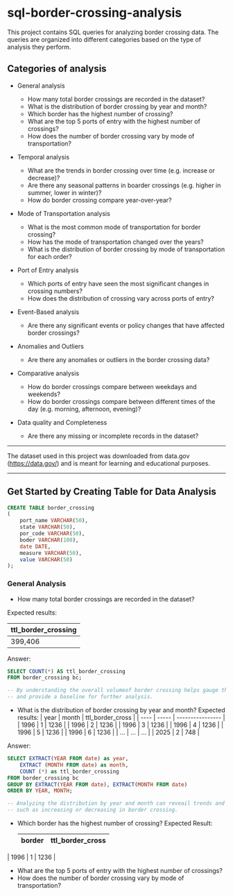 # sql-border-crossing-analysis

This project contains SQL queries for analyzing border crossing data. The queries are organized into different categories based on the type of analysis they perform.

## Categories of analysis
- General analysis
  - How many total border crossings are recorded in the dataset?
  - What is the distribution of border crossing by year and month?
  - Which border has the highest number of crossing?
  - What are the top 5 ports of entry with the highest number of crossings?
  - How does the number of border crossing vary by mode of transportation? 
    
- Temporal analysis
  - What are the trends in border crossing over time (e.g. increase or decrease)?
  - Are there any seasonal patterns in boarder crossings (e.g. higher in summer, lower in winter)?
  - How do border crossing compare year-over-year?
  
- Mode of Transportation analysis
  - What is the most common mode of transportation for border crossing?
  - How has the mode of transportation changed over the years?
  - What is the distribution of border crossing by mode of transportation for each order?
  
- Port of Entry analysis
  - Which ports of entry have seen the most significant changes in crossing numbers?
  - How does the distribution of crossing vary across ports of entry?
     
- Event-Based analysis
  - Are there any significant events or policy changes that have affected border crossings?
    
- Anomalies and Outliers
  - Are there any anomalies or outliers in the border crossing data?
    
- Comparative analysis 
  - How do border crossings compare between weekdays and weekends?
  - How do border crossings compare between different times of the day (e.g. morning, afternoon, evening)?
    
- Data quality and Completeness
  - Are there any missing or incomplete records in the dataset?

***

The dataset used in this project was downloaded from data.gov (https://data.gov/) and is meant for learning and educational purposes.


***

## Get Started by Creating Table for Data Analysis

```sql
CREATE TABLE border_crossing 
(
	port_name VARCHAR(50),
	state VARCHAR(50),
	por_code VARCHAR(50),
	boder VARCHAR(100),
	date DATE,
	measure VARCHAR(50),
	value VARCHAR(50)
);
```


### General Analysis

- How many total border crossings are recorded in the dataset?

Expected results:

| ttl_border_crossing |
| ------------------- |
| 399,406             |


Answer:

```sql
SELECT COUNT(*) AS ttl_border_crossing
FROM border_crossing bc;

-- By understanding the overall volumeof border crossing helps gauge the scale of the data
-- and provide a baseline for further analysis.
```



- What is the distribution of border crossing by year and month?
  Expected results:
  | year | month | ttl_border_cross |
  | ---- | ----- | ---------------- |
  | 1996 | 1     | 1236             |
  | 1996 | 2     | 1236             |
  | 1996 | 3     | 1236             |
  | 1996 | 4     | 1236             |
  | 1996 | 5     | 1236             |
  | 1996 | 6     | 1236             |
  | ...  | ...   | ...              |
  | 2025 | 2     | 748              |
	
Answer:

```sql
SELECT EXTRACT(YEAR FROM date) as year,
	EXTRACT (MONTH FROM date) as month,
	COUNT (*) as ttl_border_crossing
FROM border_crossing bc
GROUP BY EXTRACT(YEAR FROM date), EXTRACT(MONTH FROM date)
ORDER BY YEAR, MONTH;

-- Analyzing the distribution by year and month can reveail trends and patterns over time,
-- such as increasing or decreasing in border crossing.
```


- Which border has the highest number of crossing?
  Expected Result:
  
  | border | ttl_border_cross |
  | ------ | ---------------- |
| 1996 | 1     | 1236             |


- What are the top 5 ports of entry with the highest number of crossings?
- How does the number of border crossing vary by mode of transportation? 
